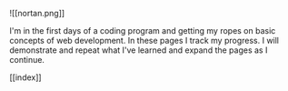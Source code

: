 ![[nortan.png]]

I'm in the first days of a coding program and getting my ropes on basic concepts of web development. In these pages I track my progress. I will demonstrate and repeat what I've learned and expand the pages as I continue. 

[[index]]
